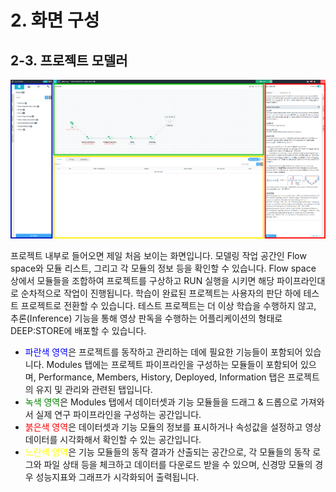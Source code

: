 # 2. 화면 구성

## 2-3. 프로젝트 모델러

![](manual_2-3_1.png)

프로젝트 내부로 들어오면 제일 처음 보이는 화면입니다.
모델링 작업 공간인 Flow space와 모듈 리스트, 그리고 각 모듈의 정보 등을 확인할 수 있습니다. 
Flow space 상에서 모듈들을 조합하여 프로젝트를 구상하고 RUN 실행을 시키면 해당 파이프라인대로 순차적으로 작업이 진행됩니다.
학습이 완료된 프로젝트는 사용자의 판단 하에 테스트 프로젝트로 전환할 수 있습니다.
테스트 프로젝트는 더 이상 학습을 수행하지 않고, 추론(Inference) 기능을 통해 영상 판독을 수행하는 어플리케이션의 형태로 DEEP:STORE에 배포할 수 있습니다.

* <span style="color:blue">파란색 영역</span>은 프로젝트를 동작하고 관리하는 데에 필요한 기능들이 포함되어 있습니다. Modules 탭에는 프로젝트 파이프라인을 구성하는 모듈들이 포함되어 있으며, Performance, Members, History, Deployed, Information 탭은 프로젝트의 유지 및 관리와 관련된 탭입니다.
* <span style="color:green">녹색 영역</span>은 Modules 탭에서 데이터셋과 기능 모듈들을 드래그 & 드롭으로 가져와서 실제 연구 파이프라인을 구성하는 공간입니다.
* <span style="color:red">붉은색 영역</span>은 데이터셋과 기능 모듈의 정보를 표시하거나 속성값을 설정하고 영상데이터를 시각화해서 확인할 수 있는 공간입니다.
* <span style="color:yellow">노란색 영역</span>은 기능 모듈들의 동작 결과가 산출되는 공간으로, 각 모듈들의 동작 로그와 파일 상태 등을 체크하고 데이터를 다운로드 받을 수 있으며, 신경망 모듈의 경우 성능지표와 그래프가 시각화되어 출력됩니다.